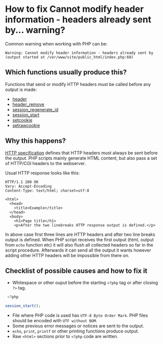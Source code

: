 # How to fix Cannot modify header information - headers already sent by... warning?

Common warning when working with PHP can be:

```
Warning: Cannot modify header information - headers already sent by (output started at /var/www/site/public_html/index.php:60)
```


## Which functions usually produce this?

Functions that send or modify HTTP headers must be called before any output is made:

* [header](http://php.net/manual/en/function.header.php)
* [header_remove](http://php.net/manual/en/function.header-remove.php)
* [session_regenerate_id](http://php.net/manual/en/function.session-regenerate-id.php)
* [session_start](http://php.net/manual/en/function.session-start.php)
* [setcookie](http://php.net/manual/en/function.setcookie.php)
* [setrawcookie](http://php.net/manual/en/function.setrawcookie.php)


## Why this happens?

[HTTP specification][http-specification] defines that HTTP headers must always be sent before the output. PHP scripts
mainly generate HTML content, but also pass a set of HTTP/CGI headers to the webserver.

Usual HTTP response looks like this:

```http
HTTP/1.1 200 OK
Vary: Accept-Encoding
Content-Type: text/html; charset=utf-8

<html>
  <head>
    <title>Example</title>
  </head>
  <body>
    <h1>Page title</h1>
    <p>After the two linebreaks HTTP response output is defined.</p>
```

In above case first three lines are HTTP headers and after two line breaks output is defined. When PHP script receives the first
output (html, output from `echo` function etc) it will also flush all collected headers so far in the script procedure. Afterwards
it can send all the output it wants however adding other HTTP headers will be impossible from there on.


## Checklist of possible causes and how to fix it

* Whitespace or other ouput before the starting `<?php` tag or after closing `?>` tag.

```php
 <?php

session_start();
```

* File where PHP code is used has `UTF-8 Byte Order Mark`. PHP files should be encoded with `UTF without BOM`.
* Some previous error messages or notices are sent to the output.
* `echo`, `print`, `printf` or other printing functions produce output.
* Raw `<html>` sections prior to `<?php` code are written.


[http-specification]: https://tools.ietf.org/html/rfc2616
